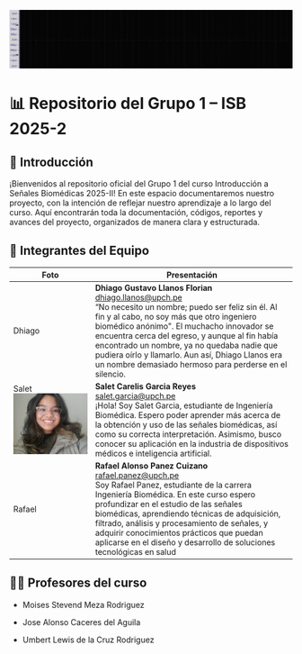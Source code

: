 <p align="center">
  <img src="images/ezgif.com-resize.gif" width="700"/>
</p>

# 📊 Repositorio del Grupo 1 – ISB 2025-2
## 📝 Introducción
¡Bienvenidos al repositorio oficial del Grupo 1 del curso Introducción a Señales Biomédicas 2025-II!
En este espacio documentaremos nuestro proyecto, con la intención de reflejar nuestro aprendizaje a lo largo del curso. Aquí encontrarán toda la documentación, códigos, reportes y avances del proyecto, organizados de manera clara y estructurada.
## 👥 Integrantes del Equipo
| Foto |       Presentación          |
|-------------|-------------|  
| Dhiago |<strong>Dhiago Gustavo Llanos Florian</strong><br><a href="mailto:dhiago.llanos@upch.pe" style="text-decoration: underline; color: #0366d6;">dhiago.llanos@upch.pe</a><br>“No necesito un nombre; puedo ser feliz sin él. Al fin y al cabo, no soy más que otro ingeniero biomédico anónimo". El muchacho innovador se encuentra cerca del egreso, y aunque al fin había encontrado un nombre, ya no quedaba nadie que pudiera oírlo y llamarlo. Aun así, Dhiago Llanos era un nombre demasiado hermoso para perderse en el silencio.|  
| Salet <div align="center"><img src="Laboratorios/Laboratorio 1 - Temática del proyecto/images/images/foto_introaseñales.jpg"> | <strong>Salet Carelis Garcia Reyes</strong><br><a href="mailto:salet.garcia@upch.pe" style="text-decoration: underline; color: #0366d6;">salet.garcia@upch.pe</a><br>¡Hola! Soy Salet Garcia, estudiante de Ingeniería Biomédica. Espero poder aprender más acerca de la obtención y uso de las señales biomédicas, así como su correcta interpretación. Asimismo, busco conocer su aplicación en la industria de dispositivos médicos e inteligencia artificial.  |
| Rafael  | <strong>Rafael Alonso Panez Cuizano</strong><br><a href="mailto:rafael.panez@upch.pe" style="text-decoration: underline; color: #0366d6;">rafael.panez@upch.pe</a><br>Soy Rafael Panez, estudiante de la carrera Ingeniería Biomédica. En este curso espero profundizar en el estudio de las señales biomédicas, aprendiendo técnicas de adquisición, filtrado, análisis y procesamiento de señales, y adquirir conocimientos prácticos que puedan aplicarse en el diseño y desarrollo de soluciones tecnológicas en salud |  
## 👨‍🏫 Profesores del curso
- Moises Stevend Meza Rodriguez
- Jose Alonso Caceres del Aguila

- Umbert Lewis de la Cruz Rodriguez





